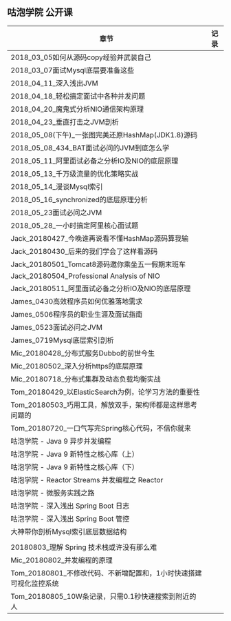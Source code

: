 ## 咕泡学院 公开课

| 章节                                                         | 记录 |
| ------------------------------------------------------------ | ---- |
| 2018_03_05如何从源码copy经验并武装自己                       |      |
| 2018_03_07面试Mysql底层要准备这些                            |      |
| 2018_04_11_深入浅出JVM                                       |      |
| 2018_04_18_轻松搞定面试中各种并发问题                        |      |
| 2018_04_20_魔鬼式分析NIO通信架构原理                         |      |
| 2018_04_23_垂直打击之JVM剖析                                 |      |
| 2018_05_08(下午)_一张图完美还原HashMap(JDK1.8)源码           |      |
| 2018_05_08_434_BAT面试必问的JVM到底怎么学                    |      |
| 2018_05_11_阿里面试必备之分析IO及NIO的底层原理               |      |
| 2018_05_13_千万级流量的优化策略实战                          |      |
| 2018_05_14_漫谈Mysql索引                                     |      |
| 2018_05_16_synchronized的底层原理分析                        |      |
| 2018_05_23面试必问之JVM                                      |      |
| 2018_05_28_一小时搞定阿里核心面试题                          |      |
| Jack_20180427_今晚谁再说看不懂HashMap源码算我输              |      |
| Jack_20180430_后来的我们学会了这样看源码                     |      |
| Jack_20180501_Tomcat8源码邀你乘坐五一假期末班车              |      |
| Jack_20180504_Professional Analysis of NIO                   |      |
| Jack_20180511_阿里面试必备之分析IO及NIO的底层原理            |      |
| James_0430高效程序员如何优雅落地需求                         |      |
| James_0506程序员的职业生涯及面试指南                         |      |
| James_0523面试必问之JVM                                      |      |
| James_0719Mysql底层索引剖析                                  |      |
| Mic_20180428_分布式服务Dubbo的前世今生                       |      |
| Mic_20180502_深入分析https的底层原理                         |      |
| Mic_20180718_分布式集群及动态负载均衡实战                    |      |
| Tom_20180429_以ElasticSearch为例，论学习方法的重要性         |      |
| Tom_20180503_巧用工具，解放双手，架构师都是这样思考问题的    |      |
| Tom_20180720_一口气写完Spring核心代码，不信你就来            |      |
| 咕泡学院 - Java 9 异步并发编程                               |      |
| 咕泡学院 - Java 9 新特性之核心库（上）                       |      |
| 咕泡学院 - Java 9 新特性之核心库（下）                       |      |
| 咕泡学院 - Reactor Streams 并发编程之 Reactor                |      |
| 咕泡学院 - 微服务实践之路                                    |      |
| 咕泡学院 - 深入浅出 Spring Boot 日志                         |      |
| 咕泡学院 - 深入浅出 Spring Boot 管控                         |      |
| 大神带你剖析Mysql索引底层数据结构                            |      |
|                                                              |      |
| 20180803_理解 Spring 技术栈或许没有那么难                    |      |
| Mic_20180802_并发编程的原理                                  |      |
| Tom_20180801_不修改代码、不新增配置和，1小时快速搭建可视化监控系统 |      |
| Tom_20180805_10W条记录，只需0.1秒快速搜索到附近的人          |      |
